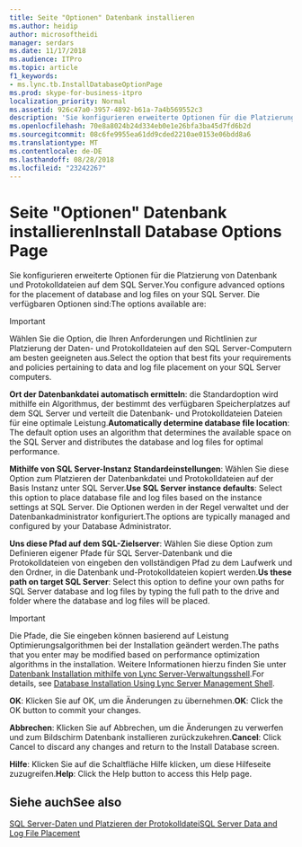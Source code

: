 ```yaml
---
title: Seite "Optionen" Datenbank installieren
ms.author: heidip
author: microsoftheidi
manager: serdars
ms.date: 11/17/2018
ms.audience: ITPro
ms.topic: article
f1_keywords:
- ms.lync.tb.InstallDatabaseOptionPage
ms.prod: skype-for-business-itpro
localization_priority: Normal
ms.assetid: 926c47a0-3957-4892-b61a-7a4b569552c3
description: 'Sie konfigurieren erweiterte Optionen für die Platzierung von Datenbank und Protokolldateien auf dem SQL Server. Die verfügbaren Optionen sind:'
ms.openlocfilehash: 70e8a8024b24d334eb0e1e26bfa3ba45d7fd6b2d
ms.sourcegitcommit: 08c6fe9955ea61dd9cded2210ae0153e06bdd8a6
ms.translationtype: MT
ms.contentlocale: de-DE
ms.lasthandoff: 08/28/2018
ms.locfileid: "23242267"
---
```

# <a name="install-database-options-page"></a><span data-ttu-id="a9860-104">Seite "Optionen" Datenbank installieren</span><span class="sxs-lookup"><span data-stu-id="a9860-104">Install Database Options Page</span></span>

<span data-ttu-id="a9860-105">Sie konfigurieren erweiterte Optionen für die Platzierung von Datenbank und Protokolldateien auf dem SQL Server.</span><span class="sxs-lookup"><span data-stu-id="a9860-105">You configure advanced options for the placement of database and log files on your SQL Server.</span></span> <span data-ttu-id="a9860-106">Die verfügbaren Optionen sind:</span><span class="sxs-lookup"><span data-stu-id="a9860-106">The options available are:</span></span>

> [!IMPORTANT]
> <span data-ttu-id="a9860-107">Wählen Sie die Option, die Ihren Anforderungen und Richtlinien zur Platzierung der Daten- und Protokolldateien auf den SQL Server-Computern am besten geeigneten aus.</span><span class="sxs-lookup"><span data-stu-id="a9860-107">Select the option that best fits your requirements and policies pertaining to data and log file placement on your SQL Server computers.</span></span>

 <span data-ttu-id="a9860-108">**Ort der Datenbankdatei automatisch ermitteln**: die Standardoption wird mithilfe ein Algorithmus, der bestimmt des verfügbaren Speicherplatzes auf dem SQL Server und verteilt die Datenbank- und Protokolldateien Dateien für eine optimale Leistung.</span><span class="sxs-lookup"><span data-stu-id="a9860-108">**Automatically determine database file location**: The default option uses an algorithm that determines the available space on the SQL Server and distributes the database and log files for optimal performance.</span></span>

 <span data-ttu-id="a9860-109">**Mithilfe von SQL Server-Instanz Standardeinstellungen**: Wählen Sie diese Option zum Platzieren der Datenbankdatei und Protokolldateien auf der Basis Instanz unter SQL Server.</span><span class="sxs-lookup"><span data-stu-id="a9860-109">**Use SQL Server instance defaults**: Select this option to place database file and log files based on the instance settings at SQL Server.</span></span> <span data-ttu-id="a9860-110">Die Optionen werden in der Regel verwaltet und der Datenbankadministrator konfiguriert.</span><span class="sxs-lookup"><span data-stu-id="a9860-110">The options are typically managed and configured by your Database Administrator.</span></span>

 <span data-ttu-id="a9860-111">**Uns diese Pfad auf dem SQL-Zielserver**: Wählen Sie diese Option zum Definieren eigener Pfade für SQL Server-Datenbank und die Protokolldateien von eingeben den vollständigen Pfad zu dem Laufwerk und den Ordner, in die Datenbank und-Protokolldateien kopiert werden.</span><span class="sxs-lookup"><span data-stu-id="a9860-111">**Us these path on target SQL Server**: Select this option to define your own paths for SQL Server database and log files by typing the full path to the drive and folder where the database and log files will be placed.</span></span>

> [!IMPORTANT]
> <span data-ttu-id="a9860-112">Die Pfade, die Sie eingeben können basierend auf Leistung Optimierungsalgorithmen bei der Installation geändert werden.</span><span class="sxs-lookup"><span data-stu-id="a9860-112">The paths that you enter may be modified based on performance optimization algorithms in the installation.</span></span> <span data-ttu-id="a9860-113">Weitere Informationen hierzu finden Sie unter [Datenbank Installation mithilfe von Lync Server-Verwaltungsshell](https://technet.microsoft.com/library/c90a6449-4dd5-4b18-b21c-ea2c2a64dc3c.aspx).</span><span class="sxs-lookup"><span data-stu-id="a9860-113">For details, see [Database Installation Using Lync Server Management Shell](https://technet.microsoft.com/library/c90a6449-4dd5-4b18-b21c-ea2c2a64dc3c.aspx).</span></span>

 <span data-ttu-id="a9860-114">**OK**: Klicken Sie auf OK, um die Änderungen zu übernehmen.</span><span class="sxs-lookup"><span data-stu-id="a9860-114">**OK**: Click the OK button to commit your changes.</span></span>

 <span data-ttu-id="a9860-115">**Abbrechen**: Klicken Sie auf Abbrechen, um die Änderungen zu verwerfen und zum Bildschirm Datenbank installieren zurückzukehren.</span><span class="sxs-lookup"><span data-stu-id="a9860-115">**Cancel**: Click Cancel to discard any changes and return to the Install Database screen.</span></span>

 <span data-ttu-id="a9860-116">**Hilfe**: Klicken Sie auf die Schaltfläche Hilfe klicken, um diese Hilfeseite zuzugreifen.</span><span class="sxs-lookup"><span data-stu-id="a9860-116">**Help**: Click the Help button to access this Help page.</span></span>

## <a name="see-also"></a><span data-ttu-id="a9860-117">Siehe auch</span><span class="sxs-lookup"><span data-stu-id="a9860-117">See also</span></span>

[<span data-ttu-id="a9860-118">SQL Server-Daten und Platzieren der Protokolldatei</span><span class="sxs-lookup"><span data-stu-id="a9860-118">SQL Server Data and Log File Placement</span></span>](https://technet.microsoft.com/library/67aa525b-8aa3-474f-827e-8e1d4697f30f.aspx)